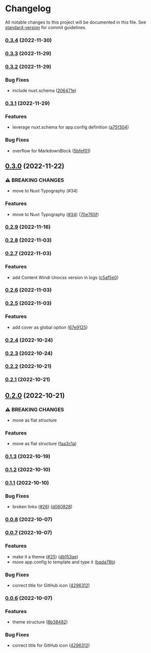 # Changelog

All notable changes to this project will be documented in this file. See [standard-version](https://github.com/conventional-changelog/standard-version) for commit guidelines.

### [0.3.4](https://github.com/Atinux/content-windi-unocss/compare/v0.3.3...v0.3.4) (2022-11-30)

### [0.3.3](https://github.com/Atinux/content-windi-unocss/compare/v0.3.2...v0.3.3) (2022-11-29)

### [0.3.2](https://github.com/Atinux/content-windi-unocss/compare/v0.3.1...v0.3.2) (2022-11-29)


### Bug Fixes

* include nuxt.schema ([206471e](https://github.com/Atinux/content-windi-unocss/commit/206471e2b617a81e1815288865446f886304b206))

### [0.3.1](https://github.com/Atinux/content-windi-unocss/compare/v0.3.0...v0.3.1) (2022-11-29)


### Features

* leverage nuxt.schema for app.config definition ([a75f304](https://github.com/Atinux/content-windi-unocss/commit/a75f304e9bd3fed3a94b3db9c847c1cc5c9699f5))


### Bug Fixes

* overflow for MarkdownBlock ([5bfef01](https://github.com/Atinux/content-windi-unocss/commit/5bfef010d7299426fb0499f038cde81b34966b52))

## [0.3.0](https://github.com/Atinux/content-windi-unocss/compare/v0.2.9...v0.3.0) (2022-11-22)


### ⚠ BREAKING CHANGES

* move to Nuxt Typography (#34)

### Features

* move to Nuxt Typography ([#34](https://github.com/Atinux/content-windi-unocss/issues/34)) ([70e765f](https://github.com/Atinux/content-windi-unocss/commit/70e765f892acb86d1bdf8310f82242a25541072d))

### [0.2.9](https://github.com/Atinux/content-windi-unocss/compare/v0.2.8...v0.2.9) (2022-11-16)

### [0.2.8](https://github.com/Atinux/content-windi-unocss/compare/v0.2.7...v0.2.8) (2022-11-03)

### [0.2.7](https://github.com/Atinux/content-windi-unocss/compare/v0.2.6...v0.2.7) (2022-11-03)


### Features

* add Content Windi Unocss version in logs ([c5af5e0](https://github.com/Atinux/content-windi-unocss/commit/c5af5e0f71d502f9c36d3c8979d59794bfe54f0f))

### [0.2.6](https://github.com/Atinux/content-windi-unocss/compare/v0.2.5...v0.2.6) (2022-11-03)

### [0.2.5](https://github.com/Atinux/content-windi-unocss/compare/v0.2.4...v0.2.5) (2022-11-03)


### Features

* add cover as global option ([67e9125](https://github.com/Atinux/content-windi-unocss/commit/67e91252ac017006089fab6173550deab95c6c79))

### [0.2.4](https://github.com/Atinux/content-windi-unocss/compare/v0.2.3...v0.2.4) (2022-10-24)

### [0.2.3](https://github.com/Atinux/content-windi-unocss/compare/v0.2.2...v0.2.3) (2022-10-24)

### [0.2.2](https://github.com/Atinux/content-windi-unocss/compare/v0.2.1...v0.2.2) (2022-10-21)

### [0.2.1](https://github.com/Atinux/content-windi-unocss/compare/v0.2.0...v0.2.1) (2022-10-21)

## [0.2.0](https://github.com/Atinux/content-windi-unocss/compare/v0.1.3...v0.2.0) (2022-10-21)


### ⚠ BREAKING CHANGES

* move as flat structure

### Features

* move as flat structure ([faa3c1a](https://github.com/Atinux/content-windi-unocss/commit/faa3c1a9d48dbd280fdd02cd34f559dad52bb72b))

### [0.1.3](https://github.com/Atinux/content-windi-unocss/compare/v0.1.2...v0.1.3) (2022-10-19)

### [0.1.2](https://github.com/Atinux/content-windi-unocss/compare/v0.1.1...v0.1.2) (2022-10-10)

### [0.1.1](https://github.com/Atinux/content-windi-unocss/compare/v0.1.0...v0.1.1) (2022-10-10)


### Bug Fixes

* broken links ([#26](https://github.com/Atinux/content-windi-unocss/issues/26)) ([d060828](https://github.com/Atinux/content-windi-unocss/commit/d060828f15daded2c796b6f32622ad9d8afceae4))

### [0.0.8](https://github.com/Atinux/content-windi-unocss/compare/v0.0.7...v0.0.8) (2022-10-07)

### [0.0.7](https://github.com/Atinux/content-windi-unocss/compare/v0.0.5...v0.0.7) (2022-10-07)


### Features

* make it a theme ([#25](https://github.com/Atinux/content-windi-unocss/issues/25)) ([db153ae](https://github.com/Atinux/content-windi-unocss/commit/db153ae75c1ba47b83571793e728cc9b462e6415))
* move app.config to template and type it ([bada78b](https://github.com/Atinux/content-windi-unocss/commit/bada78b422199fbc3b8a0ee5a7b6baafa6a865ae))


### Bug Fixes

* correct title for GitHub icon ([4296312](https://github.com/Atinux/content-windi-unocss/commit/4296312b4b59dade7c9fdfbe23e083733a138886))

### [0.0.6](https://github.com/Atinux/content-windi-unocss/compare/v0.0.5...v0.0.6) (2022-10-07)


### Features

* theme structure ([8b38482](https://github.com/Atinux/content-windi-unocss/commit/8b38482a1ef36c5daf35a4d6151a61398b9ca6db))


### Bug Fixes

* correct title for GitHub icon ([4296312](https://github.com/Atinux/content-windi-unocss/commit/4296312b4b59dade7c9fdfbe23e083733a138886))
